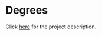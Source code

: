 # Degrees

Click [here](https://cs50.harvard.edu/ai/2023/projects/0/degrees/) for the project description. 

